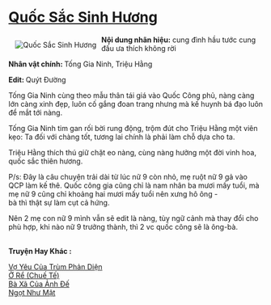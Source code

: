 <a href="https://utruyen.com/truyen/quoc-sac-sinh-huong/17485/" title="Quốc Sắc Sinh Hương"><h1>Quốc Sắc Sinh Hương</h1></a><div style="display:table"><img align="right" style="float: left; padding: 10px;" src="https://utruyen.com/images/story/200x260/quoc-sac-sinh-huong.jpg" alt="Quốc Sắc Sinh Hương"><b>Nội dung nhãn hiệu:</b> cung đình hầu tước cung đấu ưa thích không rời<p></p><b>Nhân vật chính: </b>Tống Gia Ninh, Triệu Hằng<p></p><b>Edit: </b>Quýt Đường<p></p>Tống Gia Ninh cùng theo mẫu thân tái giá vào Quốc Công phủ, nàng càng lớn càng xinh đẹp, luôn cố gắng đoan trang nhưng mà kế huynh bá đạo luôn để mắt tới nàng.<p></p>Tống Gia Ninh tim gan rối bời rung động, trộm đút cho Triệu Hằng một viên kẹo: Ta đối với chàng tốt, tương lai chính là phải làm chỗ dựa cho ta.<p></p>Triệu Hằng thích thú giữ chặt eo nàng, cùng nàng hưởng một đời vinh hoa, quốc sắc thiên hương.<p></p>P/s: Đây là câu chuyện trải dài từ lúc nữ 9 còn nhỏ, mẹ ruột nữ 9 gả vào QCP làm kế thê. Quốc công gia cũng chỉ là nam nhân ba mươi mấy tuổi, mà mẹ nữ 9 cũng chỉ khoảng hai mươi mấy tuổi nên xưng hô ông - bà thì thật sự làm cụt cả hứng.<p></p>Nên 2 mẹ con nữ 9 mình vẫn sẽ edit là nàng, tùy ngữ cảnh mà thay đổi cho phù hợp, khi nào nữ 9 trưởng thành, thì 2 vc quốc công sẽ là ông-bà.</div><p><br><b>Truyện Hay Khác :</b></p><a href="https://utruyen.com/truyen/vo-yeu-cua-trum-phan-dien/11389/" alt="Vợ Yêu Của Trùm Phản Diện">Vợ Yêu Của Trùm Phản Diện</a><br/><a href="https://github.com/quanluxury/ngontinhhot/tree/master/truyenhay/4569/" alt="Ở Rể (Chuế Tế)">Ở Rể (Chuế Tế)</a><br/><a href="https://github.com/quanluxury/ngontinhhot/tree/master/truyenhay/18976/" alt="Bà Xã Của Ảnh Đế">Bà Xã Của Ảnh Đế</a><br/><a href="https://github.com/quanluxury/ngontinhhot/tree/master/truyenhay/19158/" alt="Ngọt Như Mật">Ngọt Như Mật</a><br/>